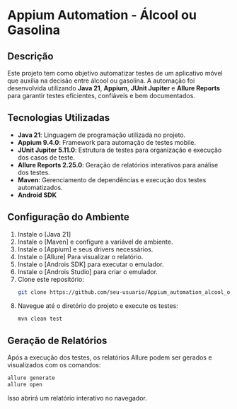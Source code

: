 # Appium Automation - Álcool ou Gasolina

## Descrição
Este projeto tem como objetivo automatizar testes de um aplicativo móvel que auxilia na decisão entre álcool ou gasolina. A automação foi desenvolvida utilizando **Java 21**, **Appium**, **JUnit Jupiter** e **Allure Reports** para garantir testes eficientes, confiáveis e bem documentados.

## Tecnologias Utilizadas
- **Java 21**: Linguagem de programação utilizada no projeto.
- **Appium 9.4.0**: Framework para automação de testes mobile.
- **JUnit Jupiter 5.11.0**: Estrutura de testes para organização e execução dos casos de teste.
- **Allure Reports 2.25.0**: Geração de relatórios interativos para análise dos testes.
- **Maven**: Gerenciamento de dependências e execução dos testes automatizados.
- **Android SDK**

## Configuração do Ambiente
1. Instale o [Java 21]
2. Instale o [Maven] e configure a variável de ambiente.
3. Instale o [Appium] e seus drivers necessários.
4.  Instale o [Allure] Para visualizar o relatório.
5.  Instale o [Androis SDK] para executar o emulador.
6.  Instale o [Androis Studio] para criar o emulador.
7. Clone este repositório:
   ```sh
   git clone https://github.com/seu-usuario/Appium_automation_alcool_ou_gasolina.git
   ```
8. Navegue até o diretório do projeto e execute os testes:
   ```sh
   mvn clean test
   ```
## Geração de Relatórios
Após a execução dos testes, os relatórios Allure podem ser gerados e visualizados com os comandos:
```sh
allure generate
allure open
```
Isso abrirá um relatório interativo no navegador.
